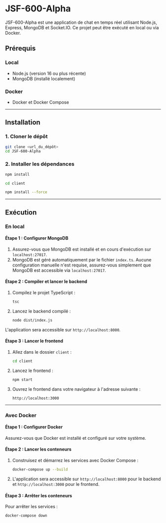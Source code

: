 # JSF-600-Alpha

JSF-600-Alpha est une application de chat en temps réel utilisant Node.js, Express, MongoDB et Socket.IO. Ce projet peut être exécuté en local ou via Docker.

## Prérequis

### Local
- Node.js (version 16 ou plus récente)
- MongoDB (installé localement)

### Docker
- Docker et Docker Compose

---

## Installation

### 1. Cloner le dépôt
```bash
git clone <url_du_dépôt>
cd JSF-600-Alpha
```

### 2. Installer les dépendances
```bash
npm install
```
```bash
cd client
```
```bash
npm install --force
```

---

## Exécution

### En local

#### Étape 1 : Configurer MongoDB
1. Assurez-vous que MongoDB est installé et en cours d'exécution sur `localhost:27017`.
2. MongoDB est géré automatiquement par le fichier `index.ts`. Aucune configuration manuelle n'est requise, assurez-vous simplement que MongoDB est accessible via `localhost:27017`.

#### Étape 2 : Compiler et lancer le backend
1. Compilez le projet TypeScript :
   ```bash
   tsc
   ```
2. Lancez le backend compilé :
   ```bash
   node dist/index.js
   ```

L'application sera accessible sur `http://localhost:8000`.

#### Étape 3 : Lancer le frontend
1. Allez dans le dossier `client` :
   ```bash
   cd client
   ```
2. Lancez le frontend :
   ```bash
   npm start
   ```
3. Ouvrez le frontend dans votre navigateur à l'adresse suivante :
   ```
   http://localhost:3000
   ```

---

### Avec Docker

#### Étape 1 : Configurer Docker
Assurez-vous que Docker est installé et configuré sur votre système.

#### Étape 2 : Lancer les conteneurs
1. Construisez et démarrez les services avec Docker Compose :
   ```bash
   docker-compose up --build
   ```
2. L'application sera accessible sur `http://localhost:8000` pour le backend et `http://localhost:3000` pour le frontend.

#### Étape 3 : Arrêter les conteneurs
Pour arrêter les services :
```bash
docker-compose down
```

